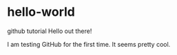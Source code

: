 # hello-world
github tutorial
Hello out there!

I am testing GitHub for the first time. 
It seems pretty cool. 
